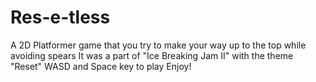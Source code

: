 # Res-e-tless
A 2D Platformer game that you try to make your way up to the top while avoiding spears
It was a part of "Ice Breaking Jam II" with the theme "Reset"
WASD and Space key to play
Enjoy!
